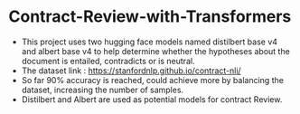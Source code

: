 # Contract-Review-with-Transformers
- This project uses two hugging face models named distilbert base v4 and albert base v4 to help determine whether the hypotheses about the document is entailed, contradicts or is neutral.
- The dataset link : https://stanfordnlp.github.io/contract-nli/
- So far 90% accuracy is reached, could achieve more by balancing the dataset, increasing the number of samples.
- Distilbert and Albert are used as potential models for contract Review.

